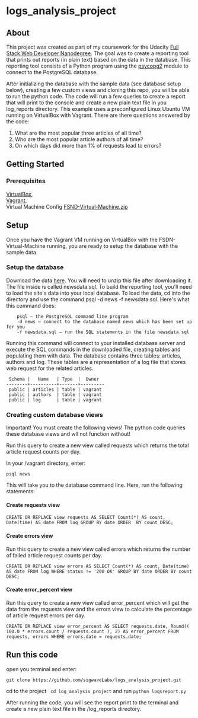 # logs_analysis_project
## About
This project was created as part of my coursework for the Udacity [Full Stack Web Developer Nanodegree](https://www.udacity.com/course/full-stack-web-developer-nanodegree--nd004). The goal was to create a reporting tool that prints out reports (in plain text) based on the data in the database. This reporting tool consists of a Python program using the [psycopg2](http://initd.org/psycopg/docs/) module to connect to the PostgreSQL database. 

After initializing the database with the sample data (see database setup below), creating a few custom views and cloning this repo, you will be able to run the python code. The code will run a few queries to create a report that will print to the console and create a new plain text file in you log_reports directory. This example uses a preconfigured Linux Ubuntu VM running on VirtualBox with Vagrant.
There are there questions answered by the code:
1. What are the most popular three articles of all time?
2. Who are the most popular article authors of all time?
3. On which days did more than 1% of requests lead to errors? 

## Getting Started

### Prerequisites
[VirtualBox](https://www.virtualbox.org/wiki/Downloads),<br>
[Vagrant](https://www.vagrantup.com/downloads.html),<br>
Virtual Machine Config [FSND-Virtual-Machine.zip ](https://d17h27t6h515a5.cloudfront.net/topher/2017/August/59822701_fsnd-virtual-machine/fsnd-virtual-machine.zip)<br>

## Setup
Once you have the Vagrant VM running on VirtualBox with the FSDN-Virtual-Machine running, you are ready to setup the database with the sample data.

### Setup the database
Download the data [here](https://d17h27t6h515a5.cloudfront.net/topher/2016/August/57b5f748_newsdata/newsdata.zip). You will need to unzip this file after downloading it. The file inside is called newsdata.sql. 
To build the reporting tool, you'll need to load the site's data into your local database. 
To load the data, cd into the directory and use the command psql -d news -f newsdata.sql.
Here's what this command does:
```
    psql — the PostgreSQL command line program
    -d news — connect to the database named news which has been set up for you
    -f newsdata.sql — run the SQL statements in the file newsdata.sql
```
Running this command will connect to your installed database server and execute the SQL commands in the downloaded file, creating tables and populating them with data.
The database contains three tables: articles, authors and log. These tables are a representation of a log file that stores web request for the related articles.
```          List of relations
 Schema |   Name   | Type  |  Owner  
--------+----------+-------+---------
 public | articles | table | vagrant
 public | authors  | table | vagrant
 public | log      | table | vagrant
 ```

### Creating custom database views
Important! You must create the following views! The python code queries these database views and wll not function without!


Run this query to create a new view called requests which returns the total article request counts per day.

In your /vagrant directory, enter:
```
psql news
```
This will take you to the database command line. Here, run the following statements:
#### Create requests view
```
CREATE OR REPLACE view requests AS SELECT Count(*) AS count, Date(time) AS date FROM log GROUP BY date ORDER  BY count DESC;
```
#### Create errors view
Run this query to create a new view called errors which returns the number of failed article request counts per day.
```
CREATE OR REPLACE view errors AS SELECT Count(*) AS count, Date(time) AS date FROM log WHERE status != '200 OK' GROUP BY date ORDER BY count DESC;
```
#### Create error_percent view
Run this query to create a new view called error_percent which will get the data from the requests view and the errors view to calculate the percentage of article request errors per day.
```
CREATE OR REPLACE view error_percent AS SELECT requests.date, Round(( 100.0 * errors.count / requests.count ), 2) AS error_percent FROM requests, errors WHERE errors.date = requests.date;
 ``` 
 ## Run this code
 open you terminal and enter:
 ```
 git clone https://github.com/sigwaveLabs/logs_analysis_project.git
 ```
 cd to the  project ``` cd log_analysis_project``` and run ```python logsreport.py``` 
 
 After running the code, you will see the report print to the terminal and create a new plain text file in the /log_reports directory.

